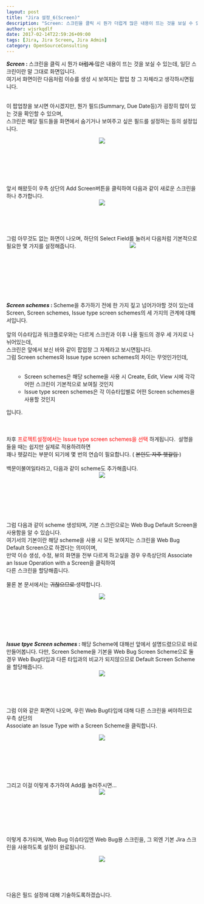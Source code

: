 ```yaml
---
layout: post
title: "Jira 설정_6(Screen)"
description: "Screen: 스크린을 클릭 시 뭔가 더럽게 많은 내용이 뜨는 것을 보실 수 있는데, 일단 스크린이란 말 그대로 화면입니다. 여기서 화면이란 다음처럼 이슈를 생성 시 보여지는 팝업 창 그 자체라고 생각하시면됩니다.."
author: wjsrkqdlf
date: 2017-02-14T22:59:26+09:00
tags: [Jira, Jira Screen, Jira Admin]
category: OpenSourceConsulting
---
```

<div class="area_view">
 <div class="tt_article_useless_p_margin">
  <div>
   <b>
    <i>
     Screen
    </i>
    :
   </b>
   스크린을 클릭 시 뭔가
   <s>
    더럽게
   </s>
   많은 내용이 뜨는 것을 보실 수 있는데, 일단 스크린이란 말 그대로 화면입니다.
  </div>
  <div>
   여기서 화면이란 다음처럼 이슈를 생성 시 보여지는 팝업 창 그 자체라고 생각하시면됩니다.
  </div>
  <div>
   <br/>
  </div>
  <p>
  </p>
  <div>
   <span>
    이 팝업창을 보시면 아시겠지만, 뭔가 필드(Summary, Due Date등)가 굉장히 많이 있는 것을 확인할 수 있으며,
   </span>
  </div>
  <div>
   <span>
    스크린은 해당 필드들을 화면에서 숨기거나 보여주고 싶은 필드를 설정하는 등의 설정입니다.
   </span>
  </div>
  <p style="text-align: center; clear: none; float: none;">
   <span class="imageblock" style="display:inline-block;width:819px;;height:auto;max-width:100%">
    <img src="/assets/images/66/0.png"/>
   </span>
  </p>
  <p>
   <br/>
  </p>
  <p>
   <br/>
  </p>
  <p>
   <br/>
  </p>
  <p>
   앞서 해왔듯이 우측 상단의 Add Screen버튼을 클릭하여 다음과 같이 새로운 스크린을 하나 추가합니다.
   <span class="imageblock" style="display:inline-block;width:548px;text-align: center;;height:auto;max-width:100%">
    <img src="/assets/images/66/1.png"/>
   </span>
  </p>
  <p>
   <br/>
  </p>
  <p>
  </p>
  <div>
   <span>
    <br/>
   </span>
  </div>
  <p>
  </p>
  <div>
   <span>
    그럼 아무것도 없는 화면이 나오며, 하단의 Select Field를 눌러서 다음처럼 기본적으로 필요한 몇 가지를 설정해줍니다.
   </span>
   <span class="imageblock" style="display:inline-block;width:291px;text-align: center;;height:auto;max-width:100%">
    <img src="/assets/images/66/2.png"/>
   </span>
  </div>
  <div>
   <br/>
  </div>
  <div>
   <br/>
  </div>
  <div>
   <br/>
  </div>
  <div>
   <br/>
  </div>
  <div>
   <br/>
  </div>
  <div>
   <br/>
  </div>
  <div>
   <br/>
  </div>
  <div>
   <div>
    <br/>
   </div>
   <div>
    <b>
     <i>
      Screen schemes
     </i>
     :
    </b>
    Scheme을 추가하기 전에 한 가지 짚고 넘어가야할 것이 있는데
   </div>
   <div>
    Screen, Screen schemes, Issue type screen schemes의 세 가지의 관계에 대해서입니다.
   </div>
   <div>
    <br/>
   </div>
   <div>
    앞의 이슈타입과 워크플로우와는 다르게 스크린과 이후 나올 필드의 경우 세 가지로 나뉘어있는데,
   </div>
   <div>
    스크린은 앞에서 보신 바와 같이 팝업창 그 자체라고 보시면됩니다.
   </div>
   <div>
    그럼 Screen schemes와 Issue type screen schemes의 차이는 무엇인가인데,
   </div>
   <div>
    <br/>
   </div>
   <ul>
    <ul>
     <li>
      Screen schemes은 해당 scheme을 사용 시 Create, Edit, View 시에 각각 어떤 스크린이 기본적으로 보여질 것인지
     </li>
     <li>
      Issue type screen schemes은 각 이슈타입별로 어떤 Screen schemes을 사용할 것인지
     </li>
    </ul>
   </ul>
   <div>
    입니다.
   </div>
  </div>
  <div>
   <br/>
  </div>
  <div>
   <br/>
  </div>
  <div>
   <div>
    <br/>
   </div>
   <div>
    차후
    <span style="color: rgb(255, 0, 0);">
     프로젝트설정에서는 Issue type screen schemes을 선택
    </span>
    하게됩니다.  설명을 들을 때는 쉽지만 실제로 적용하려하면
   </div>
   <div>
    꽤나 헷갈리는 부분이 되기에 몇 번의 연습이 필요합니다. (
    <s>
     본인도 자주 헷갈림
    </s>
    )
   </div>
   <div>
    <br/>
   </div>
   <div>
    백문이불여일타라고, 다음과 같이 scheme도 추가해줍니다.
   </div>
   <div>
    <span class="imageblock" style="display:inline-block;width:552px;text-align: center;;height:auto;max-width:100%">
     <img src="/assets/images/66/3.png"/>
    </span>
   </div>
  </div>
  <div>
   <p>
    <br/>
   </p>
   <br/>
  </div>
  <div>
   <br/>
  </div>
  <div>
   <br/>
  </div>
  <div>
   <br/>
  </div>
  <div>
   <div>
    그럼 다음과 같이 scheme 생성되며, 기본 스크린으로는 Web Bug Default Screen을 사용함을 알 수 있습니다.
   </div>
   <div>
    여기서의 기본이란 해당 scheme을 사용 시 모든 보여지는 스크린을 Web Bug Default Screen으로 하겠다는 의미이며,
   </div>
   <div>
    만약 이슈 생성, 수정, 뷰의 화면을 전부 다르게 하고싶을 경우 우측상단의 Associate an Issue Operation with a Screen을 클릭하여
   </div>
   <div>
    다른 스크린을 할당해줍니다.
   </div>
   <div>
    <br/>
   </div>
   <div>
    물론 본 문서에서는
    <s>
     귀찮으므로
    </s>
    생략합니다.
   </div>
  </div>
  <div>
   <p style="text-align: center; clear: none; float: none;">
    <span class="imageblock" style="display:inline-block;width:820px;;height:auto;max-width:100%">
     <img src="/assets/images/66/4.png"/>
    </span>
   </p>
   <p>
    <br/>
   </p>
   <p>
    <br/>
   </p>
   <p>
    <br/>
   </p>
   <p>
   </p>
  </div>
  <div>
   <div>
    <b>
     <i>
      Issue tpye Screen schemes
     </i>
     :
    </b>
    해당 Scheme에 대해선 앞에서 설명드렸으므로 바로 만들어봅니다. 다만, Screen Scheme을 기본을 Web Bug Screen Scheme으로 둘 경우 Web Bug타입과 다른 타입과의 비교가 되지않으므로 Default Screen Scheme을 할당해줍니다.
    <span class="imageblock" style="display:inline-block;width:549px;text-align: center;;height:auto;max-width:100%">
     <img src="/assets/images/66/5.png"/>
    </span>
   </div>
  </div>
  <div>
   <p>
    <br/>
   </p>
   <br/>
  </div>
  <div>
   <br/>
  </div>
  <div>
   그럼 이와 같은 화면이 나오며, 우린 Web Bug타입에 대해 다른 스크린을 써야하므로 우측 상단의
  </div>
  <div>
   Associate an Issue Type with a Screen Scheme을 클릭합니다.
  </div>
  <p style="text-align: center; clear: none; float: none;">
   <span class="imageblock" style="display:inline-block;width:820px;;height:auto;max-width:100%">
    <img src="/assets/images/66/6.png"/>
   </span>
  </p>
  <p>
   <br/>
  </p>
  <p>
   <br/>
  </p>
  <p>
   <br/>
  </p>
  <p>
   그리고 이걸 이렇게 추가하여 Add를 눌러주시면...
   <span class="imageblock" style="display:inline-block;width:548px;text-align: center;;height:auto;max-width:100%">
    <img src="/assets/images/66/7.png"/>
   </span>
  </p>
  <p>
   <br/>
  </p>
  <p>
   <br/>
  </p>
  <p>
   <br/>
  </p>
  <p>
   이렇게 추가되며, Web Bug 이슈타입엔 Web Bug용 스크린을, 그 외엔 기본 Jira 스크린을 사용하도록 설정이 완료됩니다.
  </p>
  <p style="text-align: center; clear: none; float: none;">
   <span class="imageblock" style="display:inline-block;width:820px;;height:auto;max-width:100%">
    <img src="/assets/images/66/8.png"/>
   </span>
  </p>
  <p>
   <br/>
  </p>
  <p>
   <br/>
  </p>
  <p>
   다음은 필드 설정에 대해 기술하도록하겠습니다.
  </p>
  <div class="container_postbtn">
  </div>
  <div style="text-align:left; padding-top:10px;clear:both">
  </div>
 </div>
</div>

